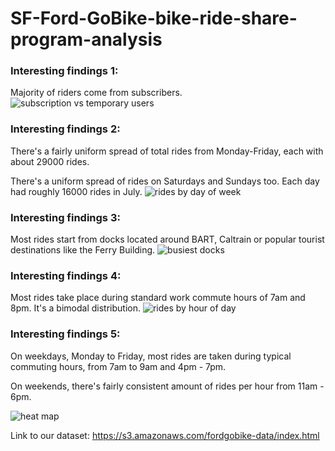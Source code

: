 # SF-Ford-GoBike-bike-ride-share-program-analysis

### Interesting findings 1:

Majority of riders come from subscribers.
![subscription vs temporary users](https://user-images.githubusercontent.com/31684373/44169968-ca042380-a08a-11e8-9eb8-9ee64cd25159.png)


### Interesting findings 2:

There's a fairly uniform spread of total rides from Monday-Friday, each with about 29000 rides.

There's a uniform spread of rides on Saturdays and Sundays too. Each day had roughly 16000 rides in July.
![rides by day of week](https://user-images.githubusercontent.com/31684373/44170008-eacc7900-a08a-11e8-8bbf-06af697a6b4b.png)

### Interesting findings 3:

Most rides start from docks located around BART, Caltrain or popular tourist destinations like the Ferry Building.
![busiest docks](https://user-images.githubusercontent.com/31684373/44170042-020b6680-a08b-11e8-9f83-16f08b980cef.png)

### Interesting findings 4:

Most rides take place during standard work commute hours of 7am and 8pm. It's a bimodal distribution.
![rides by hour of day](https://user-images.githubusercontent.com/31684373/44170087-17809080-a08b-11e8-9d18-c29b9544ddc4.png)

### Interesting findings 5:

On weekdays, Monday to Friday, most rides are taken during typical commuting hours, from 7am to 9am and 4pm - 7pm.

On weekends, there's fairly consistent amount of rides per hour from 11am - 6pm.

![heat map](https://user-images.githubusercontent.com/31684373/44170116-2ebf7e00-a08b-11e8-84a2-149f91e0d376.png)


Link to our dataset: https://s3.amazonaws.com/fordgobike-data/index.html
